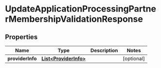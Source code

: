# UpdateApplicationProcessingPartnerMembershipValidationResponse

## Properties
Name | Type | Description | Notes
------------ | ------------- | ------------- | -------------
**providerInfo** | [**List&lt;ProviderInfo&gt;**](ProviderInfo.md) |  |  [optional]
